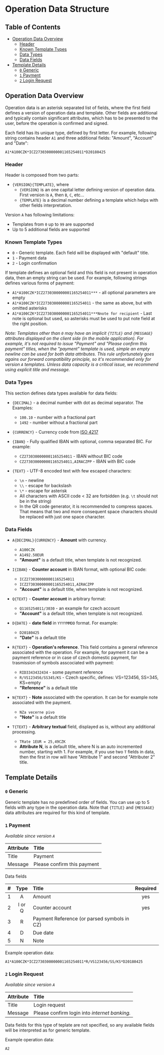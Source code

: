 # Operation Data Structure

## Table of Contents

- [Operation Data Overview](#operation-data-overview)
    - [Header](#header)
    - [Known Template Types](#known-template-types)
    - [Data Types](#data-types)
    - [Data Fields](#data-fields)
- [Template Details](#template-details)
    - [`0` Generic](#0-generic)
    - [`1` Payment](#1-payment)
    - [`2` Login Request](#2-login-request)

## Operation Data Overview

Operation data is an asterisk separated list of fields, where the first field defines a version of operation data and template. Other fields are additional and typically contain significant attributes, which has to be presented to the user, before the operation is confirmed and signed.

Each field has its unique type, defined by first letter. For example, following string contains header `A1` and three additional fields: "Amount", "Account" and "Date":

```
A1*A100CZK*ICZ2730300000001165254011*D20180425
```

### Header

Header is composed from two parts:

- `{VERSION}{TEMPLATE}`, where
    - `{VERSION}` is an one capital letter defining version of operation data. First version is `A`, then `B`, `C`, etc...
    - `{TEMPLATE}` is a decimal number defining a template which helps with other fields interpretation.

Version `A` has following limitations:

- Templates from `0` up to `99` are supported
- Up to 5 additional fields are supported

### Known Template Types

- `0` - Generic template. Each field will be displayed with "default" title.
- `1` - Payment data
- `2` - Login confirmation

If template defines an optional field and this field is not present in operation data, then an empty string can be used. For example, following strings defines various forms of payment:

- `A1*A100CZK*ICZ2730300000001165254011***` - all optional parameters are empty
- `A1*A100CZK*ICZ2730300000001165254011` - the same as above, but with omitted asterisks
- `A1*A100CZK*ICZ2730300000001165254011***Nnote for recipient` - Last note is optional but used, so asterisks must be used to put note field at the right position.

_Note: Templates other than `0` may have an implicit `{TITLE}` and `{MESSAGE}` attributes displayed on the client side (in the mobile application). For example, it's not required to issue "Payment" and "Please confirm this payment" titles, when the "payment" template is used, simple an empty newline can be used for both data attributes. This rule unfortunately goes agains our forward compatibility principle, so it's recommended only for version `A` templates. Unless data capacity is a critical issue, we recommend using explicit title and message._

### Data Types

This section defines data types available for data fields:

- `{DECIMAL}` - a decimal number with dot as decimal separator. The Examples:
    - `100.10` - number with a fractional part
    - `1492` - number without a fractional part

- `{CURRENCY}` - Currency code from [ISO 4217](https://en.wikipedia.org/wiki/ISO_4217)

- `{IBAN}` - Fully qualified IBAN with optional, comma separated BIC. For example:
    - `CZ2730300000001165254011` - IBAN without BIC code
    - `CZ2730300000001165254011,AIRACZPP` - IBAN with BIC code

- `{TEXT}` - UTF-8 encoded text with few escaped characters:
    - `\n` - newline
    - `\\` - escape for backslash
    - `\*` - escape for asterisk
    - All characters with ASCII code < 32 are forbidden (e.g. `\t` should not be in the string)
    - In the QR code generator, it is recommended to compress spaces. That means that two and more consequent space characters should be replaced with just one space character.

### Data Fields

- `A{DECIMAL}{CURRENCY}` - **Amount** with currency.
    - `A100CZK`
    - `A1492.50EUR`
    - **"Amount"** is a default title, when template is not recognized.

- `I{IBAN}` - **Counter account** in IBAN format, with optional BIC code:
    - `ICZ2730300000001165254011`
    - `ICZ2730300000001165254011,AIRACZPP`
    - **"Account"** is a default title, when template is not recognized.

- `Q{TEXT}` - **Counter account** in arbitrary format:
    - `Q1165254011/3030` - an example for czech account
    - **"Account"** is a default title, when template is not recognized.

- `D{DATE}` - **date field** in `YYYYMMDD` format. For example:
    - `D20180425`
    - **"Date"** is a default title

- `R{TEXT}` - **Operation's reference**. This field contains a general reference associated with the operation. For example, for payment it can be a payment reference or in case of czech domestic payment, for trasmission of symbols asscociated with payment:
    - `RID3343432434` - some payment reference
    - `R/VS123456/SS345/KS` - Czech specific, defines: VS=123456, SS=345, KS=empty
    - **"Reference"** is a default title

- `N{TEXT}` - **Note** associated with the operation. It can be for example note associated with the payment.
    - `NZa vecerne pivo`
    - **"Note"** is a default title

- `T{TEXT}` - **Arbitrary textual** field, displayed as is, without any additional processing.
    - `TRate 1EUR = 25,49CZK`
    - **Attribute N**, is a default title, where N is an auto incremented number, starting with 1. For example, if you use two `T` fields in data, then the first in row will have "Attribute 1" and second "Attributer 2" title.

## Template Details

### `0` Generic

Generic template has no predefined order of fields. You can use up to 5 fields with any type in the operation data. Note that `{TITLE}` and `{MESSAGE}` data attributes are required for this kind of template.

### `1` Payment

*Available since version `A`*

| Attribute | Title                        |
|-----------|:-----------------------------|
| Title     | Payment                      |
| Message   | Please confirm this payment  |

Data fields

| # | Type | Title                        | Required |
|---|:------:|:-----------------------------|:--------:|
| 1 | A      | Amount                       | yes      |
| 2 | I or Q | Counter account              | yes      |
| 3 | R      | Payment Reference (or parsed symbols in CZ) | |
| 4 | D      | Due date                     |          |
| 5 | N      | Note                         |          |

Example operation data:

```
A1*A100CZK*ICZ2730300000001165254011*R/VS123456/SS/KS*D20180425
```

### `2` Login Request

*Available since version `A`*

| Attribute | Title                        |
|-----------|:-----------------------------|
| Title     | Login request                |
| Message   | Please confirm login into *internet banking.* |

Data fields for this type of teplate are not specified, so any available fields will be interpreted as for generic template.

Example operation data:

```
A2
```
